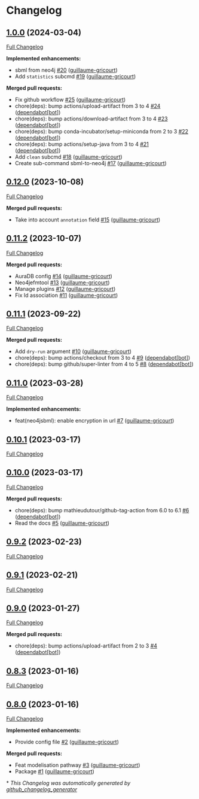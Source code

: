 # Changelog

## [1.0.0](https://github.com/brsynth/neo4jsbml/tree/1.0.0) (2024-03-04)

[Full Changelog](https://github.com/brsynth/neo4jsbml/compare/0.12.0...1.0.0)

**Implemented enhancements:**

- sbml from neo4j [\#20](https://github.com/brsynth/neo4jsbml/pull/20) ([guillaume-gricourt](https://github.com/guillaume-gricourt))
- Add `statistics` subcmd [\#19](https://github.com/brsynth/neo4jsbml/pull/19) ([guillaume-gricourt](https://github.com/guillaume-gricourt))

**Merged pull requests:**

- Fix github workflow [\#25](https://github.com/brsynth/neo4jsbml/pull/25) ([guillaume-gricourt](https://github.com/guillaume-gricourt))
- chore\(deps\): bump actions/upload-artifact from 3 to 4 [\#24](https://github.com/brsynth/neo4jsbml/pull/24) ([dependabot[bot]](https://github.com/apps/dependabot))
- chore\(deps\): bump actions/download-artifact from 3 to 4 [\#23](https://github.com/brsynth/neo4jsbml/pull/23) ([dependabot[bot]](https://github.com/apps/dependabot))
- chore\(deps\): bump conda-incubator/setup-miniconda from 2 to 3 [\#22](https://github.com/brsynth/neo4jsbml/pull/22) ([dependabot[bot]](https://github.com/apps/dependabot))
- chore\(deps\): bump actions/setup-java from 3 to 4 [\#21](https://github.com/brsynth/neo4jsbml/pull/21) ([dependabot[bot]](https://github.com/apps/dependabot))
- Add `clean` subcmd [\#18](https://github.com/brsynth/neo4jsbml/pull/18) ([guillaume-gricourt](https://github.com/guillaume-gricourt))
- Create sub-command sbml-to-neo4j [\#17](https://github.com/brsynth/neo4jsbml/pull/17) ([guillaume-gricourt](https://github.com/guillaume-gricourt))

## [0.12.0](https://github.com/brsynth/neo4jsbml/tree/0.12.0) (2023-10-08)

[Full Changelog](https://github.com/brsynth/neo4jsbml/compare/0.11.2...0.12.0)

**Merged pull requests:**

- Take into account `annotation` field [\#15](https://github.com/brsynth/neo4jsbml/pull/15) ([guillaume-gricourt](https://github.com/guillaume-gricourt))

## [0.11.2](https://github.com/brsynth/neo4jsbml/tree/0.11.2) (2023-10-07)

[Full Changelog](https://github.com/brsynth/neo4jsbml/compare/0.11.1...0.11.2)

**Merged pull requests:**

- AuraDB config [\#14](https://github.com/brsynth/neo4jsbml/pull/14) ([guillaume-gricourt](https://github.com/guillaume-gricourt))
- Neo4jefmtool [\#13](https://github.com/brsynth/neo4jsbml/pull/13) ([guillaume-gricourt](https://github.com/guillaume-gricourt))
- Manage plugins [\#12](https://github.com/brsynth/neo4jsbml/pull/12) ([guillaume-gricourt](https://github.com/guillaume-gricourt))
- Fix Id association [\#11](https://github.com/brsynth/neo4jsbml/pull/11) ([guillaume-gricourt](https://github.com/guillaume-gricourt))

## [0.11.1](https://github.com/brsynth/neo4jsbml/tree/0.11.1) (2023-09-22)

[Full Changelog](https://github.com/brsynth/neo4jsbml/compare/0.11.0...0.11.1)

**Merged pull requests:**

- Add `dry-run` argument [\#10](https://github.com/brsynth/neo4jsbml/pull/10) ([guillaume-gricourt](https://github.com/guillaume-gricourt))
- chore\(deps\): bump actions/checkout from 3 to 4 [\#9](https://github.com/brsynth/neo4jsbml/pull/9) ([dependabot[bot]](https://github.com/apps/dependabot))
- chore\(deps\): bump github/super-linter from 4 to 5 [\#8](https://github.com/brsynth/neo4jsbml/pull/8) ([dependabot[bot]](https://github.com/apps/dependabot))

## [0.11.0](https://github.com/brsynth/neo4jsbml/tree/0.11.0) (2023-03-28)

[Full Changelog](https://github.com/brsynth/neo4jsbml/compare/0.10.1...0.11.0)

**Implemented enhancements:**

- feat\(neo4jsbml\): enable encryption in url [\#7](https://github.com/brsynth/neo4jsbml/pull/7) ([guillaume-gricourt](https://github.com/guillaume-gricourt))

## [0.10.1](https://github.com/brsynth/neo4jsbml/tree/0.10.1) (2023-03-17)

[Full Changelog](https://github.com/brsynth/neo4jsbml/compare/0.10.0...0.10.1)

## [0.10.0](https://github.com/brsynth/neo4jsbml/tree/0.10.0) (2023-03-17)

[Full Changelog](https://github.com/brsynth/neo4jsbml/compare/0.9.2...0.10.0)

**Merged pull requests:**

- chore\(deps\): bump mathieudutour/github-tag-action from 6.0 to 6.1 [\#6](https://github.com/brsynth/neo4jsbml/pull/6) ([dependabot[bot]](https://github.com/apps/dependabot))
- Read the docs [\#5](https://github.com/brsynth/neo4jsbml/pull/5) ([guillaume-gricourt](https://github.com/guillaume-gricourt))

## [0.9.2](https://github.com/brsynth/neo4jsbml/tree/0.9.2) (2023-02-23)

[Full Changelog](https://github.com/brsynth/neo4jsbml/compare/0.9.1...0.9.2)

## [0.9.1](https://github.com/brsynth/neo4jsbml/tree/0.9.1) (2023-02-21)

[Full Changelog](https://github.com/brsynth/neo4jsbml/compare/0.9.0...0.9.1)

## [0.9.0](https://github.com/brsynth/neo4jsbml/tree/0.9.0) (2023-01-27)

[Full Changelog](https://github.com/brsynth/neo4jsbml/compare/0.8.3...0.9.0)

**Merged pull requests:**

- chore\(deps\): bump actions/upload-artifact from 2 to 3 [\#4](https://github.com/brsynth/neo4jsbml/pull/4) ([dependabot[bot]](https://github.com/apps/dependabot))

## [0.8.3](https://github.com/brsynth/neo4jsbml/tree/0.8.3) (2023-01-16)

[Full Changelog](https://github.com/brsynth/neo4jsbml/compare/0.8.0...0.8.3)

## [0.8.0](https://github.com/brsynth/neo4jsbml/tree/0.8.0) (2023-01-16)

[Full Changelog](https://github.com/brsynth/neo4jsbml/compare/710ac296807b62182b8280c407d990537bacdce7...0.8.0)

**Implemented enhancements:**

- Provide config file [\#2](https://github.com/brsynth/neo4jsbml/pull/2) ([guillaume-gricourt](https://github.com/guillaume-gricourt))

**Merged pull requests:**

- Feat modelisation pathway [\#3](https://github.com/brsynth/neo4jsbml/pull/3) ([guillaume-gricourt](https://github.com/guillaume-gricourt))
- Package [\#1](https://github.com/brsynth/neo4jsbml/pull/1) ([guillaume-gricourt](https://github.com/guillaume-gricourt))



\* *This Changelog was automatically generated by [github_changelog_generator](https://github.com/github-changelog-generator/github-changelog-generator)*
